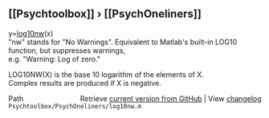 ## [[Psychtoolbox]] &#8250; [[PsychOneliners]]

y=[log10nw](log10nw)(x)  
"nw" stands for "No Warnings". Equivalent to Matlab's built-in LOG10 function, but suppresses warnings,   
e.g. "Warning: Log of zero."  
  
  LOG10NW(X) is the base 10 logarithm of the elements of X.     
  Complex results are produced if X is negative.  




<div class="code_header" style="text-align:right;">
  <span style="float:left;">Path&nbsp;&nbsp;</span> <span class="counter">Retrieve <a href=
  "https://raw.github.com/Psychtoolbox-3/Psychtoolbox-3/beta/Psychtoolbox/PsychOneliners/log10nw.m">current version from GitHub</a> | View <a href=
  "https://github.com/Psychtoolbox-3/Psychtoolbox-3/commits/beta/Psychtoolbox/PsychOneliners/log10nw.m">changelog</a></span>
</div>
<div class="code">
  <code>Psychtoolbox/PsychOneliners/log10nw.m</code>
</div>

